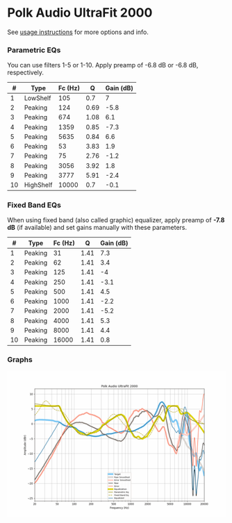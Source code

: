 # Polk Audio UltraFit 2000
See [usage instructions](https://github.com/jaakkopasanen/AutoEq#usage) for more options and info.

### Parametric EQs
You can use filters 1-5 or 1-10. Apply preamp of -6.8 dB or -6.8 dB, respectively.

|   # | Type      |   Fc (Hz) |    Q |   Gain (dB) |
|-----|-----------|-----------|------|-------------|
|   1 | LowShelf  |       105 | 0.7  |         7   |
|   2 | Peaking   |       124 | 0.69 |        -5.8 |
|   3 | Peaking   |       674 | 1.08 |         6.1 |
|   4 | Peaking   |      1359 | 0.85 |        -7.3 |
|   5 | Peaking   |      5635 | 0.84 |         6.6 |
|   6 | Peaking   |        53 | 3.83 |         1.9 |
|   7 | Peaking   |        75 | 2.76 |        -1.2 |
|   8 | Peaking   |      3056 | 3.92 |         1.8 |
|   9 | Peaking   |      3777 | 5.91 |        -2.4 |
|  10 | HighShelf |     10000 | 0.7  |        -0.1 |

### Fixed Band EQs
When using fixed band (also called graphic) equalizer, apply preamp of **-7.8 dB** (if available) and set gains manually with these parameters.

|   # | Type    |   Fc (Hz) |    Q |   Gain (dB) |
|-----|---------|-----------|------|-------------|
|   1 | Peaking |        31 | 1.41 |         7.3 |
|   2 | Peaking |        62 | 1.41 |         3.4 |
|   3 | Peaking |       125 | 1.41 |        -4   |
|   4 | Peaking |       250 | 1.41 |        -3.1 |
|   5 | Peaking |       500 | 1.41 |         4.5 |
|   6 | Peaking |      1000 | 1.41 |        -2.2 |
|   7 | Peaking |      2000 | 1.41 |        -5.2 |
|   8 | Peaking |      4000 | 1.41 |         5.3 |
|   9 | Peaking |      8000 | 1.41 |         4.4 |
|  10 | Peaking |     16000 | 1.41 |         0.8 |

### Graphs
![](./Polk%20Audio%20UltraFit%202000.png)
